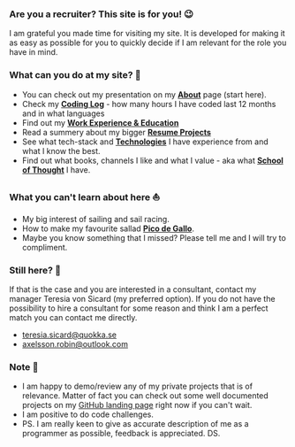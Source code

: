 ### Are you a recruiter? This site is for you! 😉

I am grateful you made time for visiting my site. It is developed for making it as easy as possible for you to quickly decide if I am relevant for the role you have in mind.

### What can you do at my site? 🤔

- You can check out my presentation on my [**About**](/about) page (start here).
- Check my [**Coding Log**](/stats) - how many hours I have coded last 12 months and in what languages
- Find out my [**Work Experience & Education**](/experience)
- Read a summery about my bigger [**Resume Projects**](/projects)
- See what tech-stack and [**Technologies**](/tech) I have experience from and what I know the best.
- Find out what books, channels I like and what I value - aka what [**School of Thought**](/school-of-thought) I have.

### What you can't learn about here ⛵

- My big interest of sailing and sail racing.
- How to make my favourite sallad [**Pico de Gallo**](https://www.bbcgoodfood.com/recipes/pico-de-gallo).
- Maybe you know something that I missed? Please tell me and I will try to compliment.

### Still here? 🤩

If that is the case and you are interested in a consultant, contact my manager Teresia von Sicard (my preferred option). If you do not have the possibility to hire a consultant for some reason and think I am a perfect match you can contact me directly.

- teresia.sicard@quokka.se
- axelsson.robin@outlook.com

### Note 📣

- I am happy to demo/review any of my private projects that is of relevance. Matter of fact you can check out some well documented projects on my [GitHub landing page](https://github.com/RobinAxelsson) right now if you can't wait.
- I am positive to do code challenges.
- PS. I am really keen to give as accurate description of me as a programmer as possible, feedback is appreciated. DS.
